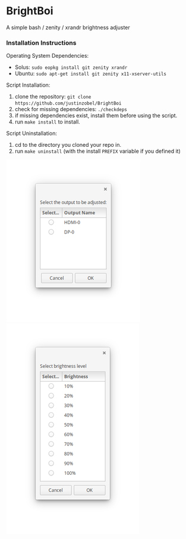 # BrightBoi
A simple bash / zenity / xrandr brightness adjuster

### Installation Instructions
Operating System Dependencies:
- Solus: `sudo eopkg install git zenity xrandr`
- Ubuntu: `sudo apt-get install git zenity x11-xserver-utils`

Script Installation:
1. clone the repository: `git clone https://github.com/justinzobel/BrightBoi`
2. check for missing dependencies: `./checkdeps`
3. if missing dependencies exist, install them before using the script.
4. run `make install` to install.

Script Uninstallation:
1. cd to the directory you cloned your repo in.
2. run `make uninstall` (with the install `PREFIX` variable if you defined it)

<img src="screenshot1.png"><img src="screenshot2.png">
